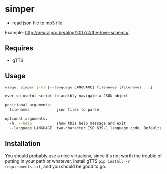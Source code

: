 # simper
- read json file to mp3 file

Example: http://neuralpro.be/blog/2017/2/the-love-schema/

## Requires 
- gTTS

## Usage
```bash
usage: simper [-h] [--language LANGUAGE] filenames [filenames ...]

ever-so-useful script to audibly navigate a JSON object

positional arguments:
  filenames            json files to parse

optional arguments:
  -h, --help           show this help message and exit
  --language LANGUAGE  two-character ISO 639-1 language code. Defaults to "en"

```

## Installation
You should probably use a nice virtualenv, since it's not worth the trouble of putting in your path or whatever. Install gTTS ```pip install -r requirements.txt```, and you should be good to go.
